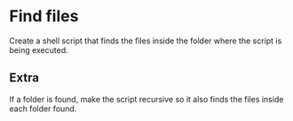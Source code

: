 # Find files
Create a shell script that finds the files inside the folder where the script is being executed.

## Extra
If a folder is found, make the script recursive so it also finds the files inside each folder found.